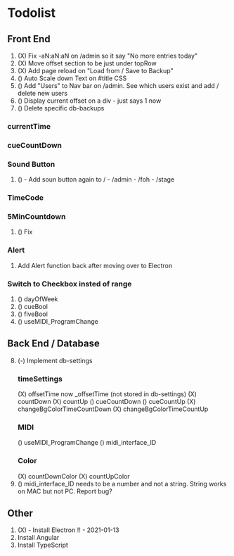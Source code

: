 # Todolist

## Front End
1. (X) Fix -aN:aN:aN on /admin so it say "No more entries today"
2. (X) Move offset section to be just under topRow
3. (X) Add page reload on "Load from / Save to Backup"
4. () Auto Scale down Text on #title CSS
5. () Add "Users" to Nav bar on /admin. See which users exist and add / delete new users
6. () Display current offset on a div - just says 1 now
6. () Delete specific db-backups

### currentTime
### cueCountDown
### Sound Button
1. () - Add soun button again to / - /admin - /foh - /stage
### TimeCode

### 5MinCountdown
1. () Fix
### Alert
1. Add Alert function back after moving over to Electron
### Switch to Checkbox insted of range
1. () dayOfWeek
2. () cueBool
3. () fiveBool
4. () useMIDI_ProgramChange

## Back End / Database
8. (-) Implement db-settings
    ### timeSettings
    (X) offsetTime now _offsetTime (not stored in db-settings)
    (X) countDown
    (X) countUp
    () cueCountDown
    () cueCountUp
    (X) changeBgColorTimeCountDown
    (X) changeBgColorTimeCountUp
    ### MIDI
    () useMIDI_ProgramChange
    () midi_interface_ID
    ### Color
    (X) countDownColor
    (X) countUpColor
12. () midi_interface_ID needs to be a number and not a string. String works on MAC but not PC. Report bug?

## Other
1. (X) - Install Electron !!    - 2021-01-13
2. Install Angular
3. Install TypeScript
